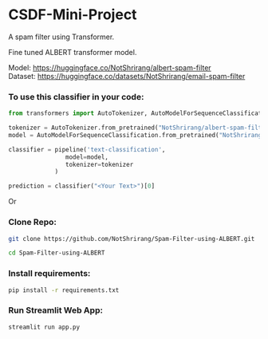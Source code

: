 # CSDF-Mini-Project

A spam filter using Transformer.

Fine tuned ALBERT transformer model.

Model: <a href="https://huggingface.co/NotShrirang/albert-spam-filter">https://huggingface.co/NotShrirang/albert-spam-filter</a><br>
Dataset: <a href="https://huggingface.co/datasets/NotShrirang/email-spam-filter">https://huggingface.co/datasets/NotShrirang/email-spam-filter</a>

### To use this classifier in your code:
```py
from transformers import AutoTokenizer, AutoModelForSequenceClassification, pipeline

tokenizer = AutoTokenizer.from_pretrained("NotShrirang/albert-spam-filter")
model = AutoModelForSequenceClassification.from_pretrained("NotShrirang/albert-spam-filter")

classifier = pipeline('text-classification',
                model=model,
                tokenizer=tokenizer
             )

prediction = classifier("<Your Text>")[0]
```

Or

### Clone Repo:

```sh
git clone https://github.com/NotShrirang/Spam-Filter-using-ALBERT.git
```

```sh
cd Spam-Filter-using-ALBERT
```

### Install requirements:

```sh
pip install -r requirements.txt
```

### Run Streamlit Web App:

```sh
streamlit run app.py
```
